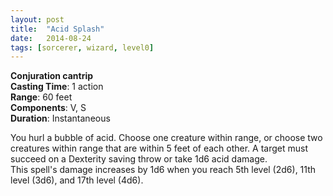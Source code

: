 ```yaml
---
layout: post
title:  "Acid Splash"
date:   2014-08-24
tags: [sorcerer, wizard, level0]
---
```


**Conjuration cantrip**  
**Casting Time**: 1 action  
**Range**: 60 feet  
**Components**: V, S  
**Duration**: Instantaneous

You hurl a bubble of acid. Choose one creature within range, or choose two creatures within range that are within 5 feet of each other. A target must succeed on a Dexterity saving throw or take 1d6 acid damage.  
	This spell's damage increases by 1d6 when you reach 5th level (2d6), 11th level (3d6), and 17th level (4d6).
